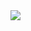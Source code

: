 <a href="https://github.com/yesbad">
  <img align="center" src="https://github-readme-stats.vercel.app/api?username=yesbad&show_icons=true&hide_border=true&theme=dark" />
</a>
